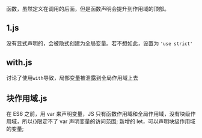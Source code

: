 函数，虽然定义在调用的后面，但是函数声明会提升到作用域的顶部。

## 1.js

没有显式声明的，会被隐式创建为全局变量。若不想如此，设置为 `'use strict'`

## with.js

讨论了使用`with`导致，局部变量被泄露到全局作用域上去

## 块作用域.js

在 ES6 之前，用 var 来声明变量，JS 只有函数作用域和全局作用域，没有块级作用域，所以{}限定不了 var 声明变量的访问范围;
新增的 let，可以声明块级作用域的变量;
